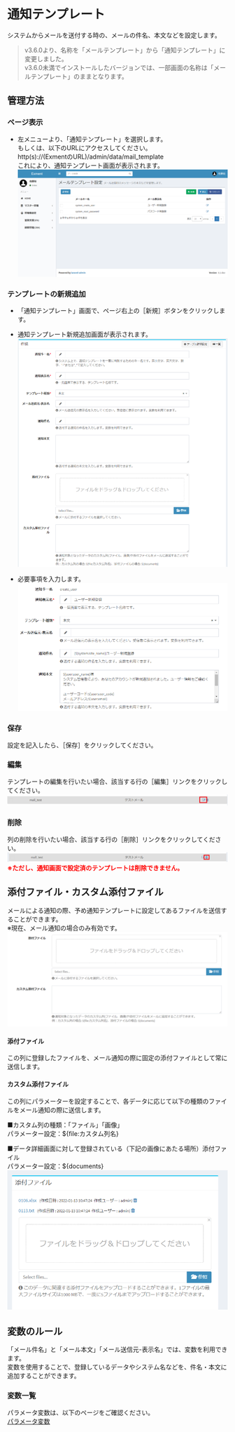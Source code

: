 # 通知テンプレート
システムからメールを送付する時の、メールの件名、本文などを設定します。  

> v3.6.0より、名称を「メールテンプレート」から「通知テンプレート」に変更しました。  
v3.6.0未満でインストールしたバージョンでは、一部画面の名称は「メールテンプレート」のままとなります。

## 管理方法
### ページ表示
- 左メニューより、「通知テンプレート」を選択します。  
もしくは、以下のURLにアクセスしてください。  
http(s)://(ExmentのURL)/admin/data/mail_template  
これにより、通知テンプレート画面が表示されます。  
![通知テンプレート画面](img/mail/mail_grid1.png)  

### テンプレートの新規追加
- 「通知テンプレート」画面で、ページ右上の［新規］ボタンをクリックします。

- 通知テンプレート新規追加画面が表示されます。
![通知テンプレート画面](img/mail/mail_new1.png)

- 必要事項を入力します。  
![通知テンプレート画面](img/mail/mail_new2.png)

### 保存
設定を記入したら、［保存］をクリックしてください。

### 編集
テンプレートの編集を行いたい場合、該当する行の［編集］リンクをクリックしてください。  
![通知テンプレート画面](img/mail/mail_edit.png)

### 削除
列の削除を行いたい場合、該当する行の［削除］リンクをクリックしてください。  
![通知テンプレート画面](img/mail/mail_delete.png)
**<span style="color: red; ">※ただし、通知画面で設定済のテンプレートは削除できません。</span>**

## 添付ファイル・カスタム添付ファイル
メールによる通知の際、予め通知テンプレートに設定してあるファイルを送信することができます。  
※現在、メール通知の場合のみ有効です。  
![通知テンプレート画面](img/mail/mail_new3.png)  

#### 添付ファイル
この列に登録したファイルを、メール通知の際に固定の添付ファイルとして常に送信します。

#### カスタム添付ファイル
この列にパラメーターを設定することで、各データに応じて以下の種類のファイルをメール通知の際に送信します。  

■カスタム列の種類：「ファイル」「画像」  
パラメーター設定：${file:カスタム列名}  
  
■データ詳細画面に対して登録されている（下記の画像にあたる場所）添付ファイル  
パラメーター設定：${documents}  
![通知テンプレート画面](img/mail/mail_data_details.png)  



## 変数のルール
「メール件名」と「メール本文」「メール送信元-表示名」では、変数を利用できます。  
変数を使用することで、登録しているデータやシステム名などを、件名・本文に追加することができます。  

### 変数一覧
パラメータ変数は、以下のページをご確認ください。  
[パラメータ変数](/ja/params)
